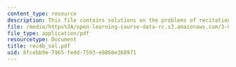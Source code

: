 ```yaml
---
content_type: resource
description: This file contains solutions on the problems of recitation 4.
file: /media/https%3A/open-learning-course-data-rc.s3.amazonaws.com/3-012-fundamentals-of-materials-science-fall-2005/8fcebb9e7965fedd7593e9860e368971_rec4b_sol.pdf
file_type: application/pdf
resourcetype: Document
title: rec4b_sol.pdf
uid: 8fcebb9e-7965-fedd-7593-e9860e368971
---
```

